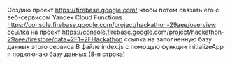 Создаю проект https://firebase.google.com/ чтобы потом связать его с веб-сервисом Yandex Cloud Functions 
https://console.firebase.google.com/project/hackathon-29aee/overview ссылка на проект 
https://console.firebase.google.com/project/hackathon-29aee/firestore/data~2F1~2FHackathon ссылка на заполненную базу данных этого сервиса 
В файле index.js  с помощью функции initializeApp я подключаю базу данных (8-я строка)
